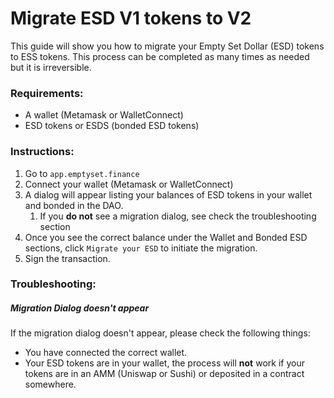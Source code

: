 # Migrate ESD V1 tokens to V2

This guide will show you how to migrate your Empty Set Dollar (ESD) tokens to ESS tokens. This process can be completed as many times as needed but it is irreversible.

### Requirements:

- A wallet (Metamask or WalletConnect)
- ESD tokens or ESDS (bonded ESD tokens)

### Instructions:

1. Go to `app.emptyset.finance`
2. Connect your wallet (Metamask or WalletConnect)
3. A dialog will appear listing your balances of ESD tokens in your wallet and bonded in the DAO.
   1. If you **do not** see a migration dialog, see check the troubleshooting section
4. Once you see the correct balance under the Wallet and Bonded ESD sections, click `Migrate your ESD` to initiate the migration.
5. Sign the transaction.

### Troubleshooting:

##### Migration Dialog doesn't appear

If the migration dialog doesn't appear, please check the following things:

- You have connected the correct wallet.
- Your ESD tokens are in your wallet, the process will **not** work if your tokens are in an AMM (Uniswap or Sushi) or deposited in a contract somewhere.

